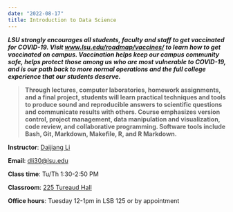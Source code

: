 ```yaml
---
date: "2022-08-17"
title: Introduction to Data Science 
---
```



***LSU strongly encourages all students, faculty and staff to get vaccinated for COVID-19. Visit www.lsu.edu/roadmap/vaccines/ to learn how to get vaccinated on campus. Vaccination helps keep our campus community safe, helps protect those among us who are most vulnerable to COVID-19, and is our path back to more normal operations and the full college experience that our students deserve.***

>**Through lectures, computer laboratories, homework assignments, and a final project, students will learn practical techniques and tools to produce sound and reproducible answers to scientific questions and communicate results with others. Course emphasizes version control, project management, data manipulation and visualization, code review, and collaborative programming. Software tools include Bash, Git, Markdown, Makefile, R, and R Markdown.**


**Instructor**: [Daijiang Li](https://dlilab.com)  

**Email**: dli30@lsu.edu

**Class time**: Tu/Th 1:30-2:50 PM

**Classroom**: [225 Tureaud Hall](https://www.google.com/maps/place/Tureaud+Hall/@30.4094801,-91.1791112,15z/data=!4m5!3m4!1s0x0:0x92922201c8e77288!8m2!3d30.4094801!4d-91.1791112) 

**Office hours**: Tuesday 12-1pm in LSB 125 or by appointment

